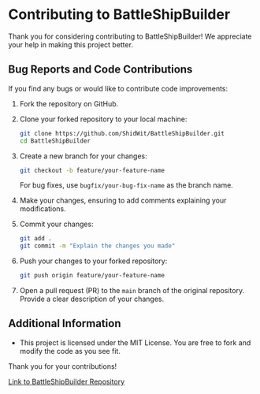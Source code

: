 # Contributing to BattleShipBuilder

Thank you for considering contributing to BattleShipBuilder! We appreciate your help in making this project better.

## Bug Reports and Code Contributions

If you find any bugs or would like to contribute code improvements:

1. Fork the repository on GitHub.
2. Clone your forked repository to your local machine:

    ```bash
    git clone https://github.com/ShidWit/BattleShipBuilder.git
    cd BattleShipBuilder
    ```

3. Create a new branch for your changes:

    ```bash
    git checkout -b feature/your-feature-name
    ```
    For bug fixes, use `bugfix/your-bug-fix-name` as the branch name.

4. Make your changes, ensuring to add comments explaining your modifications.

5. Commit your changes:

    ```bash
    git add .
    git commit -m "Explain the changes you made"
    ```

6. Push your changes to your forked repository:

    ```bash
    git push origin feature/your-feature-name
    ```

7. Open a pull request (PR) to the `main` branch of the original repository. Provide a clear description of your changes.

## Additional Information

- This project is licensed under the MIT License. You are free to fork and modify the code as you see fit.

Thank you for your contributions!

[Link to BattleShipBuilder Repository](https://github.com/ShidWit/BattleShipBuilder)
